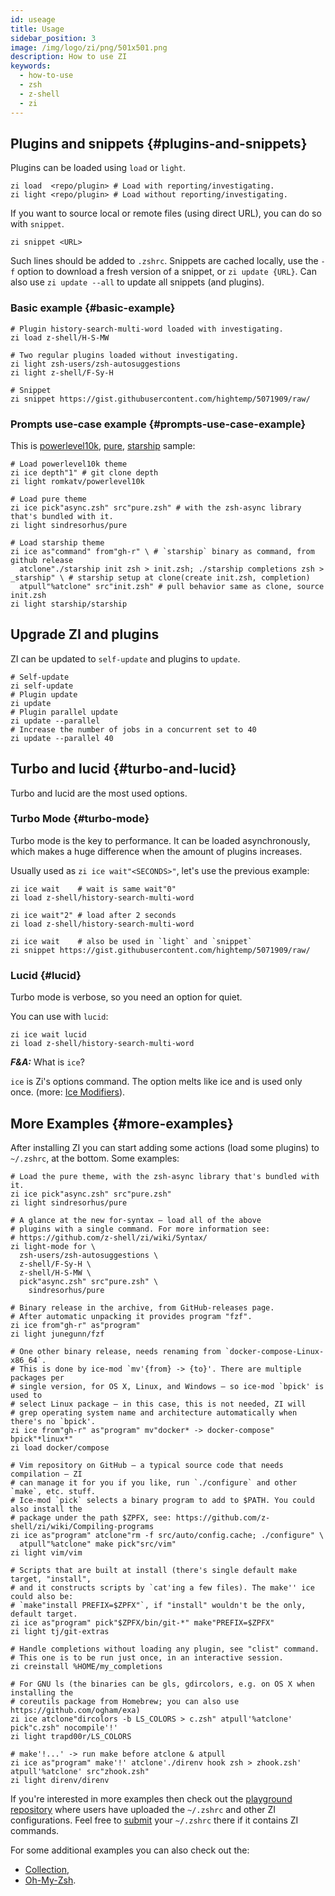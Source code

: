 ```yaml
---
id: useage
title: Usage
sidebar_position: 3
image: /img/logo/zi/png/501x501.png
description: How to use ZI
keywords:
  - how-to-use
  - zsh
  - z-shell
  - zi
---
```


## Plugins and snippets {#plugins-and-snippets}

Plugins can be loaded using `load` or `light`.

```shell
zi load  <repo/plugin> # Load with reporting/investigating.
zi light <repo/plugin> # Load without reporting/investigating.
```

If you want to source local or remote files (using direct URL), you can do so with `snippet`.

```shell
zi snippet <URL>
```

Such lines should be added to `.zshrc`. Snippets are cached locally, use the `-f` option to download a fresh version of a snippet, or `zi update {URL}`. Can also use `zi update --all` to update all snippets (and plugins).

### Basic example {#basic-example}

```shell
# Plugin history-search-multi-word loaded with investigating.
zi load z-shell/H-S-MW

# Two regular plugins loaded without investigating.
zi light zsh-users/zsh-autosuggestions
zi light z-shell/F-Sy-H

# Snippet
zi snippet https://gist.githubusercontent.com/hightemp/5071909/raw/
```

### Prompts use-case example {#prompts-use-case-example}

This is [powerlevel10k](https://github.com/romkatv/powerlevel10k), [pure](https://github.com/sindresorhus/pure), [starship](https://github.com/starship/starship) sample:

```shell
# Load powerlevel10k theme
zi ice depth"1" # git clone depth
zi light romkatv/powerlevel10k

# Load pure theme
zi ice pick"async.zsh" src"pure.zsh" # with the zsh-async library that's bundled with it.
zi light sindresorhus/pure

# Load starship theme
zi ice as"command" from"gh-r" \ # `starship` binary as command, from github release
  atclone"./starship init zsh > init.zsh; ./starship completions zsh > _starship" \ # starship setup at clone(create init.zsh, completion)
  atpull"%atclone" src"init.zsh" # pull behavior same as clone, source init.zsh
zi light starship/starship
```

## Upgrade ZI and plugins

ZI can be updated to `self-update` and plugins to `update`.

```shell
# Self-update
zi self-update
# Plugin update
zi update
# Plugin parallel update
zi update --parallel
# Increase the number of jobs in a concurrent set to 40
zi update --parallel 40
```

## Turbo and lucid {#turbo-and-lucid}

Turbo and lucid are the most used options.

### Turbo Mode {#turbo-mode}

Turbo mode is the key to performance. It can be loaded asynchronously, which makes a huge difference when the amount of plugins increases.

Usually used as `zi ice wait"<SECONDS>"`, let's use the previous example:

```shell
zi ice wait    # wait is same wait"0"
zi load z-shell/history-search-multi-word

zi ice wait"2" # load after 2 seconds
zi load z-shell/history-search-multi-word

zi ice wait    # also be used in `light` and `snippet`
zi snippet https://gist.githubusercontent.com/hightemp/5071909/raw/
```

### Lucid {#lucid}

Turbo mode is verbose, so you need an option for quiet.

You can use with `lucid`:

```shell
zi ice wait lucid
zi load z-shell/history-search-multi-word
```

**_F&A:_** What is `ice`?

`ice` is Zi's options command. The option melts like ice and is used only once. (more: [Ice Modifiers](../guides/ice-modifiers)).

## More Examples {#more-examples}

After installing ZI you can start adding some actions (load some plugins) to `~/.zshrc`, at the bottom. Some examples:

```shell
# Load the pure theme, with the zsh-async library that's bundled with it.
zi ice pick"async.zsh" src"pure.zsh"
zi light sindresorhus/pure

# A glance at the new for-syntax – load all of the above
# plugins with a single command. For more information see:
# https://github.com/z-shell/zi/wiki/Syntax/
zi light-mode for \
  zsh-users/zsh-autosuggestions \
  z-shell/F-Sy-H \
  z-shell/H-S-MW \
  pick"async.zsh" src"pure.zsh" \
    sindresorhus/pure

# Binary release in the archive, from GitHub-releases page.
# After automatic unpacking it provides program "fzf".
zi ice from"gh-r" as"program"
zi light junegunn/fzf

# One other binary release, needs renaming from `docker-compose-Linux-x86_64`.
# This is done by ice-mod `mv'{from} -> {to}'. There are multiple packages per
# single version, for OS X, Linux, and Windows – so ice-mod `bpick' is used to
# select Linux package – in this case, this is not needed, ZI will
# grep operating system name and architecture automatically when there's no `bpick'.
zi ice from"gh-r" as"program" mv"docker* -> docker-compose" bpick"*linux*"
zi load docker/compose

# Vim repository on GitHub – a typical source code that needs compilation – ZI
# can manage it for you if you like, run `./configure` and other `make`, etc. stuff.
# Ice-mod `pick` selects a binary program to add to $PATH. You could also install the
# package under the path $ZPFX, see: https://github.com/z-shell/zi/wiki/Compiling-programs
zi ice as"program" atclone"rm -f src/auto/config.cache; ./configure" \
  atpull"%atclone" make pick"src/vim"
zi light vim/vim

# Scripts that are built at install (there's single default make target, "install",
# and it constructs scripts by `cat'ing a few files). The make'' ice could also be:
# `make"install PREFIX=$ZPFX"`, if "install" wouldn't be the only, default target.
zi ice as"program" pick"$ZPFX/bin/git-*" make"PREFIX=$ZPFX"
zi light tj/git-extras

# Handle completions without loading any plugin, see "clist" command.
# This one is to be run just once, in an interactive session.
zi creinstall %HOME/my_completions
```

```shell
# For GNU ls (the binaries can be gls, gdircolors, e.g. on OS X when installing the
# coreutils package from Homebrew; you can also use https://github.com/ogham/exa)
zi ice atclone"dircolors -b LS_COLORS > c.zsh" atpull'%atclone' pick"c.zsh" nocompile'!'
zi light trapd00r/LS_COLORS
```

```shell
# make'!...' -> run make before atclone & atpull
zi ice as"program" make'!' atclone'./direnv hook zsh > zhook.zsh' atpull'%atclone' src"zhook.zsh"
zi light direnv/direnv
```

If you're interested in more examples then check out the [playground repository](https://github.com/z-shell/playground) where users have uploaded the `~/.zshrc` and other ZI configurations. Feel free to [submit](https://github.com/z-shell/playground/issues/new?template=request-to-add-zshrc-to-the-zi-configs-repo.md) your `~/.zshrc` there if it contains ZI commands.

For some additional examples you can also check out the:

- [Collection](../gallery/collection),
- [Oh-My-Zsh](../gallery/collection#oh-my-zsh).
